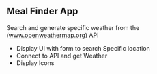 ## Meal Finder App

Search and generate specific weather from the (www.openweathermap.org) API

- Display UI with form to search Specific location
- Connect to API and get Weather
- Display Icons

